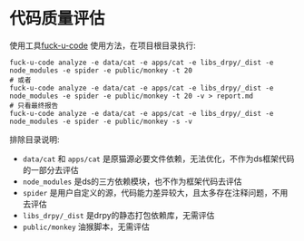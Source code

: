 # 代码质量评估

使用工具[fuck-u-code](https://github.com/Done-0/fuck-u-code)
使用方法，在项目根目录执行:

```shell
fuck-u-code analyze -e data/cat -e apps/cat -e libs_drpy/_dist -e node_modules -e spider -e public/monkey -t 20
# 或者
fuck-u-code analyze -e data/cat -e apps/cat -e libs_drpy/_dist -e node_modules -e spider -e public/monkey -t 20 -v > report.md
# 只看最终报告
fuck-u-code analyze -e data/cat -e apps/cat -e libs_drpy/_dist -e node_modules -e spider -e public/monkey -s -v
```

排除目录说明:

- `data/cat` 和 `apps/cat` 是原猫源必要文件依赖，无法优化，不作为ds框架代码的一部分去评估
- `node_modules` 是ds的三方依赖模块，也不作为框架代码去评估
- `spider` 是用户自定义的源，代码能力差异较大，且太多存在注释问题，不用去评估
- `libs_drpy/_dist` 是drpy的静态打包依赖库，无需评估
- `public/monkey` 油猴脚本，无需评估